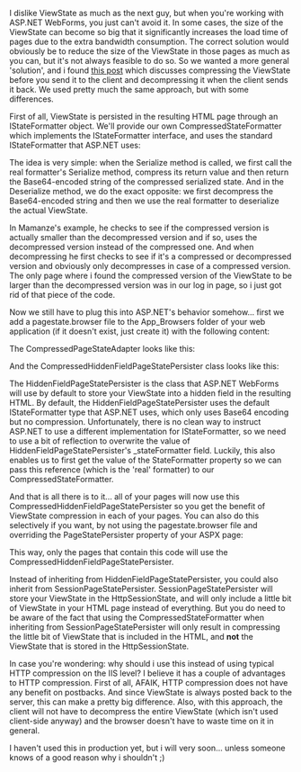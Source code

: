 I dislike ViewState as much as the next guy, but when you're working with ASP.NET WebForms, you just can't avoid it.  In some cases, the size of the ViewState can become so big that it significantly increases the load time of pages due to the extra bandwidth consumption.  The correct solution would obviously be to reduce the size of the ViewState in those pages as much as you can, but it's not always feasible to do so.  So we wanted a more general 'solution', and i found <a href="http://aspadvice.com/blogs/mamanzes_blog/archive/2006/08/27/Save-some-space_2C00_-compress-that-ViewState.aspx">this post</a> which discusses compressing the ViewState before you send it to the client and decompressing it when the client sends it back.  We used pretty much the same approach, but with some differences.

First of all, ViewState is persisted in the resulting HTML page through an IStateFormatter object.  We'll provide our own CompressedStateFormatter which implements the IStateFormatter interface, and uses the standard IStateFormatter that ASP.NET uses:

<script src="https://gist.github.com/3685209.js?file=s1.cs"></script>

The idea is very simple: when the Serialize method is called, we first call the real formatter's Serialize method, compress its return value and then return the Base64-encoded string of the compressed serialized state.  And in the Deserialize method, we do the exact opposite: we first decompress the Base64-encoded string and then we use the real formatter to deserialize the actual ViewState.

In Mamanze's example, he checks to see if the compressed version is actually smaller than the decompressed version and if so, uses the decompressed version instead of the compressed one.  And when decompressing he first checks to see if it's a compressed or decompressed version and obviously only decompresses in case of a compressed version.  The only page where i found the compressed version of the ViewState to be larger than the decompressed version was in our log in page, so i just got rid of that piece of the code.

Now we still have to plug this into ASP.NET's behavior somehow... first we add a pagestate.browser file to the App_Browsers folder of your web application (if it doesn't exist, just create it) with the following content:

<script src="https://gist.github.com/3685209.js?file=s2.xml"></script>

The CompressedPageStateAdapter looks like this:

<script src="https://gist.github.com/3685209.js?file=s3.cs"></script>

And the CompressedHiddenFieldPageStatePersister class looks like this:

<script src="https://gist.github.com/3685209.js?file=s4.cs"></script>

The HiddenFieldPageStatePersister is the class that ASP.NET WebForms will use by default to store your ViewState into a hidden field in the resulting HTML.  By default, the HiddenFieldPageStatePersister uses the default IStateFormatter type that ASP.NET uses, which only uses Base64 encoding but no compression.  Unfortunately, there is no clean way to instruct ASP.NET to use a different implementation for IStateFormatter, so we need to use a bit of reflection to overwrite the value of HiddenFieldPageStatePersister's _stateFormatter field.  Luckily, this also enables us to first get the value of the StateFormatter property so we can pass this reference (which is the 'real' formatter) to our CompressedStateFormatter.

And that is all there is to it... all of your pages will now use this CompressedHiddenFieldPageStatePersister so you get the benefit of ViewState compression in each of your pages.  You can also do this selectively if you want, by not using the pagestate.browser file and overriding the PageStatePersister property of your ASPX page:

<script src="https://gist.github.com/3685209.js?file=s5.cs"></script>

This way, only the pages that contain this code will use the CompressedHiddenFieldPageStatePersister.

Instead of inheriting from HiddenFieldPageStatePersister, you could also inherit from SessionPageStatePersister.  SessionPageStatePersister will store your ViewState in the HttpSessionState, and will only include a little bit of ViewState in your HTML page instead of everything.  But you do need to be aware of the fact that using the CompressedStateFormatter when inheriting from SessionPageStatePersister will only result in compressing the little bit of ViewState that is included in the HTML, and <strong>not</strong> the ViewState that is stored in the HttpSessionState. 

In case you're wondering: why should i use this instead of using typical HTTP compression on the IIS level?  I believe it has a couple of advantages to HTTP compression.  First of all, AFAIK, HTTP compression does not have any benefit on postbacks.  And since ViewState is always posted back to the server, this can make a pretty big difference.  Also, with this approach, the client will not have to decompress the entire ViewState (which isn't used client-side anyway) and the browser doesn't have to waste time on it in general.

I haven't used this in production yet, but i will very soon... unless someone knows of a good reason why i shouldn't ;)